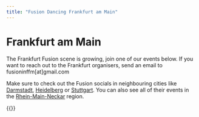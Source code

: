 ```yaml
---
title: "Fusion Dancing Frankfurt am Main"
---
```


# Frankfurt am Main

The Frankfurt Fusion scene is growing, join one of our events below.
If you want to reach out to the Frankfurt organisers, send an email to fusioninffm[at]gmail.com

Make sure to check out the Fusion socials in neighbouring cities like [Darmstadt](/darmstadt), [Heidelberg](/heidelberg) or [Stuttgart](/stuttgart).
You can also see all of their events in the [Rhein-Main-Neckar](/rhein-main-neckar) region.

{{<localevents dataKey="frankfurt">}}
